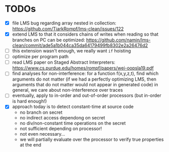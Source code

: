 # TODOs

- [x] file LMS bug regarding array nested in collection:
      https://github.com/TiarkRompf/lms-clean/issues/122
- [x] extend LMS to that it considers chains of writes when reading
      so that branches on PC can be optimized:
      https://github.com/namin/lms-clean/commit/ade5a1b044ca35da64179499fb8302e2a26476d2
- [ ] this extension wasn't enough, we really want `if` hoisting
- [ ] optimize per program path
- [ ] read LMS paper on Staged Abstract Interpreters:
      https://www.cs.purdue.edu/homes/rompf/papers/wei-oopsla19.pdf
- [ ] find analyses for non-interference:
      for a function f(x,y,z,t), find which arguments do not matter
      (if we had a perfectly optimizing LMS, then arguments that do not matter would not appear in generated code)
      in general, we care about non-interference over traces
- [ ] eventually, apply to in-order and out-of-order processors
      (but in-order is hard enough!)
- [x] approach today is to detect constant-time at source code
  - no branch on secret
  - no indirect access dependong on secret
  - no div/non-constant time operations on the secret
  - not sufficient depending on processor!
  - not even necessary...
  - we will partially evaluate over the processor to verify true properties at the end

